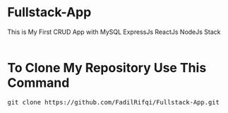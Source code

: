 # Fullstack-App
This is My First CRUD App with MySQL ExpressJs ReactJs NodeJs Stack 
<br/>
<br/>
# To Clone My Repository Use This Command
<pre>
git clone https://github.com/FadilRifqi/Fullstack-App.git
</pre>
